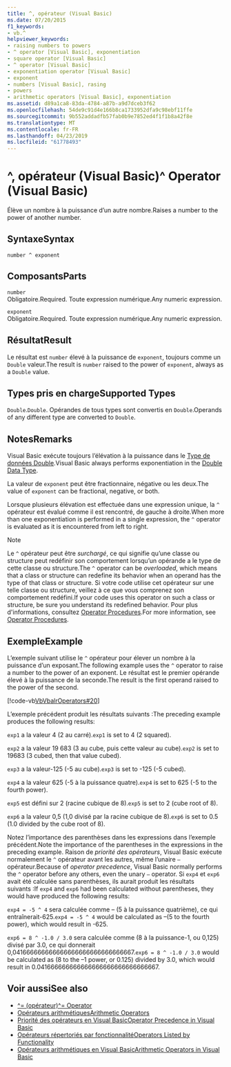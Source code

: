 ```yaml
---
title: ^, opérateur (Visual Basic)
ms.date: 07/20/2015
f1_keywords:
- vb.^
helpviewer_keywords:
- raising numbers to powers
- ^ operator [Visual Basic], exponentiation
- square operator [Visual Basic]
- ^ operator [Visual Basic]
- exponentiation operator [Visual Basic]
- exponent
- numbers [Visual Basic], rasing
- powers
- arithmetic operators [Visual Basic], exponentiation
ms.assetid: d89a1ca8-83da-4784-a87b-a9d7dceb3f62
ms.openlocfilehash: 54de9c91d4e166b8ca1733952dfa9c98ebf11ffe
ms.sourcegitcommit: 9b552addadfb57fab0b9e7852ed4f1f1b8a42f8e
ms.translationtype: MT
ms.contentlocale: fr-FR
ms.lasthandoff: 04/23/2019
ms.locfileid: "61778493"
---
```

# <a name="-operator-visual-basic"></a><span data-ttu-id="e079a-102">^, opérateur (Visual Basic)</span><span class="sxs-lookup"><span data-stu-id="e079a-102">^ Operator (Visual Basic)</span></span>

<span data-ttu-id="e079a-103">Élève un nombre à la puissance d’un autre nombre.</span><span class="sxs-lookup"><span data-stu-id="e079a-103">Raises a number to the power of another number.</span></span>

## <a name="syntax"></a><span data-ttu-id="e079a-104">Syntaxe</span><span class="sxs-lookup"><span data-stu-id="e079a-104">Syntax</span></span>

```
number ^ exponent
```

## <a name="parts"></a><span data-ttu-id="e079a-105">Composants</span><span class="sxs-lookup"><span data-stu-id="e079a-105">Parts</span></span>

`number`\
<span data-ttu-id="e079a-106">Obligatoire.</span><span class="sxs-lookup"><span data-stu-id="e079a-106">Required.</span></span> <span data-ttu-id="e079a-107">Toute expression numérique.</span><span class="sxs-lookup"><span data-stu-id="e079a-107">Any numeric expression.</span></span>

`exponent`\
<span data-ttu-id="e079a-108">Obligatoire.</span><span class="sxs-lookup"><span data-stu-id="e079a-108">Required.</span></span> <span data-ttu-id="e079a-109">Toute expression numérique.</span><span class="sxs-lookup"><span data-stu-id="e079a-109">Any numeric expression.</span></span>

## <a name="result"></a><span data-ttu-id="e079a-110">Résultat</span><span class="sxs-lookup"><span data-stu-id="e079a-110">Result</span></span>

<span data-ttu-id="e079a-111">Le résultat est `number` élevé à la puissance de `exponent`, toujours comme un `Double` valeur.</span><span class="sxs-lookup"><span data-stu-id="e079a-111">The result is `number` raised to the power of `exponent`, always as a `Double` value.</span></span>

## <a name="supported-types"></a><span data-ttu-id="e079a-112">Types pris en charge</span><span class="sxs-lookup"><span data-stu-id="e079a-112">Supported Types</span></span>

<span data-ttu-id="e079a-113">`Double`.</span><span class="sxs-lookup"><span data-stu-id="e079a-113">`Double`.</span></span> <span data-ttu-id="e079a-114">Opérandes de tous types sont convertis en `Double`.</span><span class="sxs-lookup"><span data-stu-id="e079a-114">Operands of any different type are converted to `Double`.</span></span>

## <a name="remarks"></a><span data-ttu-id="e079a-115">Notes</span><span class="sxs-lookup"><span data-stu-id="e079a-115">Remarks</span></span>

<span data-ttu-id="e079a-116">Visual Basic exécute toujours l’élévation à la puissance dans le [Type de données Double](../../../visual-basic/language-reference/data-types/double-data-type.md).</span><span class="sxs-lookup"><span data-stu-id="e079a-116">Visual Basic always performs exponentiation in the [Double Data Type](../../../visual-basic/language-reference/data-types/double-data-type.md).</span></span>

<span data-ttu-id="e079a-117">La valeur de `exponent` peut être fractionnaire, négative ou les deux.</span><span class="sxs-lookup"><span data-stu-id="e079a-117">The value of `exponent` can be fractional, negative, or both.</span></span>

<span data-ttu-id="e079a-118">Lorsque plusieurs élévation est effectuée dans une expression unique, la `^` opérateur est évalué comme il est rencontré, de gauche à droite.</span><span class="sxs-lookup"><span data-stu-id="e079a-118">When more than one exponentiation is performed in a single expression, the `^` operator is evaluated as it is encountered from left to right.</span></span>

> [!NOTE]
> <span data-ttu-id="e079a-119">Le `^` opérateur peut être *surchargé*, ce qui signifie qu’une classe ou structure peut redéfinir son comportement lorsqu’un opérande a le type de cette classe ou structure.</span><span class="sxs-lookup"><span data-stu-id="e079a-119">The `^` operator can be *overloaded*, which means that a class or structure can redefine its behavior when an operand has the type of that class or structure.</span></span> <span data-ttu-id="e079a-120">Si votre code utilise cet opérateur sur une telle classe ou structure, veillez à ce que vous comprenez son comportement redéfini.</span><span class="sxs-lookup"><span data-stu-id="e079a-120">If your code uses this operator on such a class or structure, be sure you understand its redefined behavior.</span></span> <span data-ttu-id="e079a-121">Pour plus d'informations, consultez [Operator Procedures](../../../visual-basic/programming-guide/language-features/procedures/operator-procedures.md).</span><span class="sxs-lookup"><span data-stu-id="e079a-121">For more information, see [Operator Procedures](../../../visual-basic/programming-guide/language-features/procedures/operator-procedures.md).</span></span>

## <a name="example"></a><span data-ttu-id="e079a-122">Exemple</span><span class="sxs-lookup"><span data-stu-id="e079a-122">Example</span></span>

<span data-ttu-id="e079a-123">L’exemple suivant utilise le `^` opérateur pour élever un nombre à la puissance d’un exposant.</span><span class="sxs-lookup"><span data-stu-id="e079a-123">The following example uses the `^` operator to raise a number to the power of an exponent.</span></span> <span data-ttu-id="e079a-124">Le résultat est le premier opérande élevé à la puissance de la seconde.</span><span class="sxs-lookup"><span data-stu-id="e079a-124">The result is the first operand raised to the power of the second.</span></span>

[!code-vb[VbVbalrOperators#20](~/samples/snippets/visualbasic/VS_Snippets_VBCSharp/VbVbalrOperators/VB/Class1.vb#20)]

<span data-ttu-id="e079a-125">L’exemple précédent produit les résultats suivants :</span><span class="sxs-lookup"><span data-stu-id="e079a-125">The preceding example produces the following results:</span></span>

<span data-ttu-id="e079a-126">`exp1` a la valeur 4 (2 au carré).</span><span class="sxs-lookup"><span data-stu-id="e079a-126">`exp1` is set to 4 (2 squared).</span></span>

<span data-ttu-id="e079a-127">`exp2` a la valeur 19 683 (3 au cube, puis cette valeur au cube).</span><span class="sxs-lookup"><span data-stu-id="e079a-127">`exp2` is set to 19683 (3 cubed, then that value cubed).</span></span>

<span data-ttu-id="e079a-128">`exp3` a la valeur-125 (-5 au cube).</span><span class="sxs-lookup"><span data-stu-id="e079a-128">`exp3` is set to -125 (-5 cubed).</span></span>

<span data-ttu-id="e079a-129">`exp4` a la valeur 625 (-5 à la puissance quatre).</span><span class="sxs-lookup"><span data-stu-id="e079a-129">`exp4` is set to 625 (-5 to the fourth power).</span></span>

<span data-ttu-id="e079a-130">`exp5` est défini sur 2 (racine cubique de 8).</span><span class="sxs-lookup"><span data-stu-id="e079a-130">`exp5` is set to 2 (cube root of 8).</span></span>

<span data-ttu-id="e079a-131">`exp6` a la valeur 0,5 (1,0 divisé par la racine cubique de 8).</span><span class="sxs-lookup"><span data-stu-id="e079a-131">`exp6` is set to 0.5 (1.0 divided by the cube root of 8).</span></span>

<span data-ttu-id="e079a-132">Notez l’importance des parenthèses dans les expressions dans l’exemple précédent.</span><span class="sxs-lookup"><span data-stu-id="e079a-132">Note the importance of the parentheses in the expressions in the preceding example.</span></span> <span data-ttu-id="e079a-133">Raison de *priorité des opérateurs*, Visual Basic exécute normalement le `^` opérateur avant les autres, même l’unaire `–` opérateur.</span><span class="sxs-lookup"><span data-stu-id="e079a-133">Because of *operator precedence*, Visual Basic normally performs the `^` operator before any others, even the unary `–` operator.</span></span> <span data-ttu-id="e079a-134">Si `exp4` et `exp6` avait été calculée sans parenthèses, ils aurait produit les résultats suivants :</span><span class="sxs-lookup"><span data-stu-id="e079a-134">If `exp4` and `exp6` had been calculated without parentheses, they would have produced the following results:</span></span>

<span data-ttu-id="e079a-135">`exp4 = -5 ^ 4` sera calculée comme – (5 à la puissance quatrième), ce qui entraînerait-625.</span><span class="sxs-lookup"><span data-stu-id="e079a-135">`exp4 = -5 ^ 4` would be calculated as –(5 to the fourth power), which would result in -625.</span></span>

<span data-ttu-id="e079a-136">`exp6 = 8 ^ -1.0 / 3.0` sera calculée comme (8 à la puissance-1, ou 0,125) divisé par 3.0, ce qui donnerait 0,041666666666666666666666666666667.</span><span class="sxs-lookup"><span data-stu-id="e079a-136">`exp6 = 8 ^ -1.0 / 3.0` would be calculated as (8 to the –1 power, or 0.125) divided by 3.0, which would result in 0.041666666666666666666666666666667.</span></span>

## <a name="see-also"></a><span data-ttu-id="e079a-137">Voir aussi</span><span class="sxs-lookup"><span data-stu-id="e079a-137">See also</span></span>

- [<span data-ttu-id="e079a-138">^= (opérateur)</span><span class="sxs-lookup"><span data-stu-id="e079a-138">^= Operator</span></span>](../../../visual-basic/language-reference/operators/exponentiation-assignment-operator.md)
- [<span data-ttu-id="e079a-139">Opérateurs arithmétiques</span><span class="sxs-lookup"><span data-stu-id="e079a-139">Arithmetic Operators</span></span>](../../../visual-basic/language-reference/operators/arithmetic-operators.md)
- [<span data-ttu-id="e079a-140">Priorité des opérateurs en Visual Basic</span><span class="sxs-lookup"><span data-stu-id="e079a-140">Operator Precedence in Visual Basic</span></span>](../../../visual-basic/language-reference/operators/operator-precedence.md)
- [<span data-ttu-id="e079a-141">Opérateurs répertoriés par fonctionnalité</span><span class="sxs-lookup"><span data-stu-id="e079a-141">Operators Listed by Functionality</span></span>](../../../visual-basic/language-reference/operators/operators-listed-by-functionality.md)
- [<span data-ttu-id="e079a-142">Opérateurs arithmétiques en Visual Basic</span><span class="sxs-lookup"><span data-stu-id="e079a-142">Arithmetic Operators in Visual Basic</span></span>](../../../visual-basic/programming-guide/language-features/operators-and-expressions/arithmetic-operators.md)
